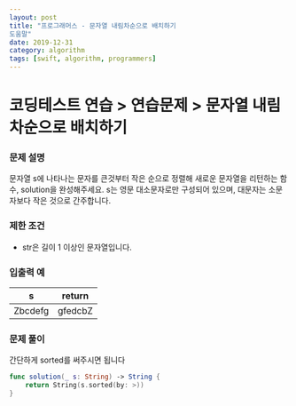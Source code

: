 ```yaml
---
layout: post
title: "프로그래머스 - 문자열 내림차순으로 배치하기
도움말"
date: 2019-12-31
category: algorithm
tags: [swift, algorithm, programmers]
---
```


# 코딩테스트 연습 > 연습문제 > 문자열 내림차순으로 배치하기

<!-- more -->

### 문제 설명

문자열 s에 나타나는 문자를 큰것부터 작은 순으로 정렬해 새로운 문자열을 리턴하는 함수, solution을 완성해주세요.
s는 영문 대소문자로만 구성되어 있으며, 대문자는 소문자보다 작은 것으로 간주합니다.


### 제한 조건

- str은 길이 1 이상인 문자열입니다.

### 입출력 예

| s       | return  |
| ------- | ------- |
| Zbcdefg | gfedcbZ |

### 문제 풀이

간단하게 sorted를 써주시면 됩니다 

```swift
func solution(_ s: String) -> String {
    return String(s.sorted(by: >))
}
```
